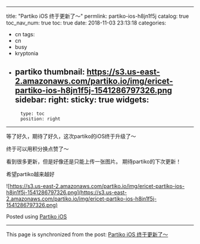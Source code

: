 
---
title: "Partiko iOS 终于更新了～"
permlink: partiko-ios-h8jn1f5j
catalog: true
toc_nav_num: true
toc: true
date: 2018-11-03 23:13:18
categories:
- cn
tags:
- cn
- busy
- kryptonia
- partiko
thumbnail: https://s3.us-east-2.amazonaws.com/partiko.io/img/ericet-partiko-ios-h8jn1f5j-1541286797326.png
sidebar:
    right:
        sticky: true
widgets:
    -
        type: toc
        position: right
---


等了好久，期待了好久，这次partiko的iOS终于升级了～

终于可以用积分换点赞了～

看到很多更新，但是好像还是只能上传一张图片。
期待partiko的下次更新！

希望partiko越来越好

![https://s3.us-east-2.amazonaws.com/partiko.io/img/ericet-partiko-ios-h8jn1f5j-1541286797326.png](https://s3.us-east-2.amazonaws.com/partiko.io/img/ericet-partiko-ios-h8jn1f5j-1541286797326.png)

Posted using [Partiko iOS](https://steemit.com/@partiko-ios)

- - -

This page is synchronized from the post: [Partiko iOS 终于更新了～](https://steemit.com/@ericet/partiko-ios-h8jn1f5j)
